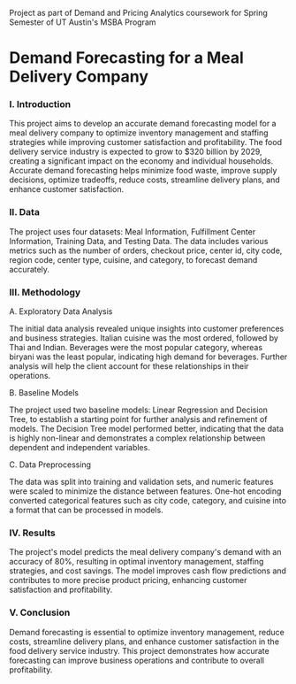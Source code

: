 Project as part of Demand and Pricing Analytics coursework for Spring Semester of UT Austin's MSBA Program

# Demand Forecasting for a Meal Delivery Company

### I. Introduction

This project aims to develop an accurate demand forecasting model for a meal delivery company to optimize inventory management and staffing strategies while improving customer satisfaction and profitability. The food delivery service industry is expected to grow to $320 billion by 2029, creating a significant impact on the economy and individual households. Accurate demand forecasting helps minimize food waste, improve supply decisions, optimize tradeoffs, reduce costs, streamline delivery plans, and enhance customer satisfaction.

### II. Data

The project uses four datasets: Meal Information, Fulfillment Center Information, Training Data, and Testing Data. The data includes various metrics such as the number of orders, checkout price, center id, city code, region code, center type, cuisine, and category, to forecast demand accurately.

### III. Methodology

A. Exploratory Data Analysis

The initial data analysis revealed unique insights into customer preferences and business strategies. Italian cuisine was the most ordered, followed by Thai and Indian. Beverages were the most popular category, whereas biryani was the least popular, indicating high demand for beverages. Further analysis will help the client account for these relationships in their operations.

B. Baseline Models

The project used two baseline models: Linear Regression and Decision Tree, to establish a starting point for further analysis and refinement of models. The Decision Tree model performed better, indicating that the data is highly non-linear and demonstrates a complex relationship between dependent and independent variables.

C. Data Preprocessing

The data was split into training and validation sets, and numeric features were scaled to minimize the distance between features. One-hot encoding converted categorical features such as city code, category, and cuisine into a format that can be processed in models.

### IV. Results

The project's model predicts the meal delivery company's demand with an accuracy of 80%, resulting in optimal inventory management, staffing strategies, and cost savings. The model improves cash flow predictions and contributes to more precise product pricing, enhancing customer satisfaction and profitability.

### V. Conclusion

Demand forecasting is essential to optimize inventory management, reduce costs, streamline delivery plans, and enhance customer satisfaction in the food delivery service industry. This project demonstrates how accurate forecasting can improve business operations and contribute to overall profitability.
